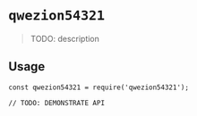 # `qwezion54321`

> TODO: description

## Usage

```
const qwezion54321 = require('qwezion54321');

// TODO: DEMONSTRATE API
```
